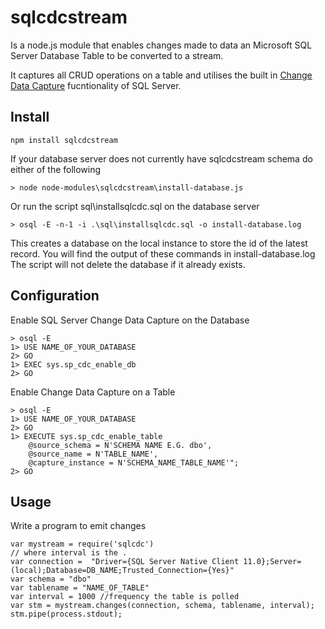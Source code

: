 # sqlcdcstream

Is a node.js module that enables changes made to data an Microsoft SQL Server Database Table to be converted to a stream.

It captures all CRUD operations on a table and utilises the built in [Change Data Capture](http://msdn.microsoft.com/en-us/library/bb522489.aspx) fucntionality of SQL Server.

## Install 
```
npm install sqlcdcstream
```

If your database server does not currently have sqlcdcstream schema do either of the following
```
> node node-modules\sqlcdcstream\install-database.js
```

Or run the script sql\installsqlcdc.sql on the database server
```
> osql -E -n-1 -i .\sql\installsqlcdc.sql -o install-database.log
```

This creates a database on the local instance to store the id of the latest record.
You will find the output of these commands in install-database.log
The script will not delete the database if it already exists.

## Configuration

Enable SQL Server Change Data Capture on the Database
```
> osql -E 
1> USE NAME_OF_YOUR_DATABASE
2> GO
1> EXEC sys.sp_cdc_enable_db
2> GO
```

Enable Change Data Capture on a Table
```
> osql -E 
1> USE NAME_OF_YOUR_DATABASE
2> GO
1> EXECUTE sys.sp_cdc_enable_table 
	@source_schema = N'SCHEMA NAME E.G. dbo', 
	@source_name = N'TABLE_NAME', 
	@capture_instance = N'SCHEMA_NAME_TABLE_NAME'";
2> GO
```

## Usage

Write a program to emit changes
```
var mystream = require('sqlcdc')
// where interval is the .
var connection =  "Driver={SQL Server Native Client 11.0};Server=(local);Database=DB_NAME;Trusted_Connection={Yes}"
var schema = "dbo"
var tablename = "NAME_OF_TABLE"
var interval = 1000 //frequency the table is polled
var stm = mystream.changes(connection, schema, tablename, interval);
stm.pipe(process.stdout);
```